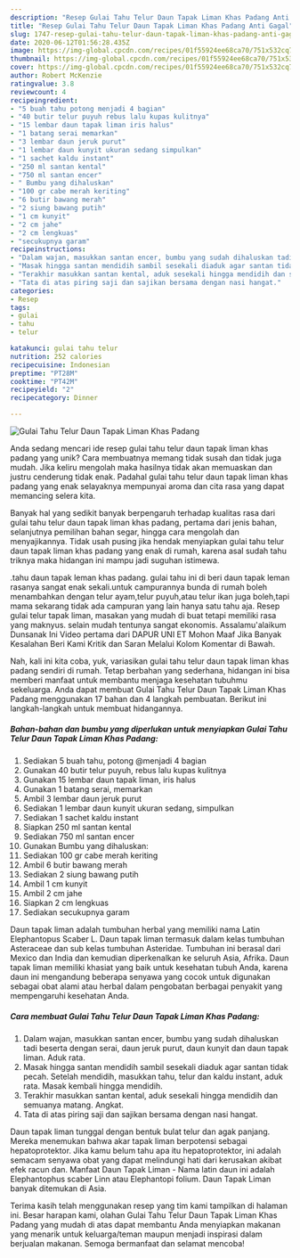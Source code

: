```yaml
---
description: "Resep Gulai Tahu Telur Daun Tapak Liman Khas Padang Anti Gagal"
title: "Resep Gulai Tahu Telur Daun Tapak Liman Khas Padang Anti Gagal"
slug: 1747-resep-gulai-tahu-telur-daun-tapak-liman-khas-padang-anti-gagal
date: 2020-06-12T01:56:28.435Z
image: https://img-global.cpcdn.com/recipes/01f55924ee68ca70/751x532cq70/gulai-tahu-telur-daun-tapak-liman-khas-padang-foto-resep-utama.jpg
thumbnail: https://img-global.cpcdn.com/recipes/01f55924ee68ca70/751x532cq70/gulai-tahu-telur-daun-tapak-liman-khas-padang-foto-resep-utama.jpg
cover: https://img-global.cpcdn.com/recipes/01f55924ee68ca70/751x532cq70/gulai-tahu-telur-daun-tapak-liman-khas-padang-foto-resep-utama.jpg
author: Robert McKenzie
ratingvalue: 3.8
reviewcount: 4
recipeingredient:
- "5 buah tahu potong menjadi 4 bagian"
- "40 butir telur puyuh rebus lalu kupas kulitnya"
- "15 lembar daun tapak liman iris halus"
- "1 batang serai memarkan"
- "3 lembar daun jeruk purut"
- "1 lembar daun kunyit ukuran sedang simpulkan"
- "1 sachet kaldu instant"
- "250 ml santan kental"
- "750 ml santan encer"
- " Bumbu yang dihaluskan"
- "100 gr cabe merah keriting"
- "6 butir bawang merah"
- "2 siung bawang putih"
- "1 cm kunyit"
- "2 cm jahe"
- "2 cm lengkuas"
- "secukupnya garam"
recipeinstructions:
- "Dalam wajan, masukkan santan encer, bumbu yang sudah dihaluskan tadi beserta dengan serai, daun jeruk purut, daun kunyit dan daun tapak liman. Aduk rata."
- "Masak hingga santan mendidih sambil sesekali diaduk agar santan tidak pecah. Setelah mendidih, masukkan tahu, telur dan kaldu instant, aduk rata. Masak kembali hingga mendidih."
- "Terakhir masukkan santan kental, aduk sesekali hingga mendidih dan semuanya matang. Angkat."
- "Tata di atas piring saji dan sajikan bersama dengan nasi hangat."
categories:
- Resep
tags:
- gulai
- tahu
- telur

katakunci: gulai tahu telur 
nutrition: 252 calories
recipecuisine: Indonesian
preptime: "PT28M"
cooktime: "PT42M"
recipeyield: "2"
recipecategory: Dinner

---
```



![Gulai Tahu Telur Daun Tapak Liman Khas Padang](https://img-global.cpcdn.com/recipes/01f55924ee68ca70/751x532cq70/gulai-tahu-telur-daun-tapak-liman-khas-padang-foto-resep-utama.jpg)

Anda sedang mencari ide resep gulai tahu telur daun tapak liman khas padang yang unik? Cara membuatnya memang tidak susah dan tidak juga mudah. Jika keliru mengolah maka hasilnya tidak akan memuaskan dan justru cenderung tidak enak. Padahal gulai tahu telur daun tapak liman khas padang yang enak selayaknya mempunyai aroma dan cita rasa yang dapat memancing selera kita.

Banyak hal yang sedikit banyak berpengaruh terhadap kualitas rasa dari gulai tahu telur daun tapak liman khas padang, pertama dari jenis bahan, selanjutnya pemilihan bahan segar, hingga cara mengolah dan menyajikannya. Tidak usah pusing jika hendak menyiapkan gulai tahu telur daun tapak liman khas padang yang enak di rumah, karena asal sudah tahu triknya maka hidangan ini mampu jadi suguhan istimewa.

.tahu daun tapak leman khas padang. gulai tahu ini di beri daun tapak leman rasanya sangat enak sekali.untuk campurannya bunda di rumah boleh menambahkan dengan telur ayam,telur puyuh,atau telur ikan juga boleh,tapi mama sekarang tidak ada campuran yang lain hanya satu tahu aja. Resep gulai telur tapak liman, masakan yang mudah di buat tetapi memiliki rasa yang maknyus. selain mudah tentunya sangat ekonomis. Assalamu&#39;alaikum Dunsanak Ini Video pertama dari DAPUR UNI ET Mohon Maaf Jika Banyak Kesalahan Beri Kami Kritik dan Saran Melalui Kolom Komentar di Bawah.


Nah, kali ini kita coba, yuk, variasikan gulai tahu telur daun tapak liman khas padang sendiri di rumah. Tetap berbahan yang sederhana, hidangan ini bisa memberi manfaat untuk membantu menjaga kesehatan tubuhmu sekeluarga. Anda dapat membuat Gulai Tahu Telur Daun Tapak Liman Khas Padang menggunakan 17 bahan dan 4 langkah pembuatan. Berikut ini langkah-langkah untuk membuat hidangannya.

<!--inarticleads1-->

##### Bahan-bahan dan bumbu yang diperlukan untuk menyiapkan Gulai Tahu Telur Daun Tapak Liman Khas Padang:

1. Sediakan 5 buah tahu, potong @menjadi 4 bagian
1. Gunakan 40 butir telur puyuh, rebus lalu kupas kulitnya
1. Gunakan 15 lembar daun tapak liman, iris halus
1. Gunakan 1 batang serai, memarkan
1. Ambil 3 lembar daun jeruk purut
1. Sediakan 1 lembar daun kunyit ukuran sedang, simpulkan
1. Sediakan 1 sachet kaldu instant
1. Siapkan 250 ml santan kental
1. Sediakan 750 ml santan encer
1. Gunakan  Bumbu yang dihaluskan:
1. Sediakan 100 gr cabe merah keriting
1. Ambil 6 butir bawang merah
1. Sediakan 2 siung bawang putih
1. Ambil 1 cm kunyit
1. Ambil 2 cm jahe
1. Siapkan 2 cm lengkuas
1. Sediakan secukupnya garam


Daun tapak liman adalah tumbuhan herbal yang memiliki nama Latin Elephantopus Scaber L. Daun tapak liman termasuk dalam kelas tumbuhan Asteraceae dan sub kelas tumbuhan Asteridae. Tumbuhan ini berasal dari Mexico dan India dan kemudian diperkenalkan ke seluruh Asia, Afrika. Daun tapak liman memiliki khasiat yang baik untuk kesehatan tubuh Anda, karena daun ini mengandung beberapa senyawa yang cocok untuk digunakan sebagai obat alami atau herbal dalam pengobatan berbagai penyakit yang mempengaruhi kesehatan Anda. 

<!--inarticleads2-->

##### Cara membuat Gulai Tahu Telur Daun Tapak Liman Khas Padang:

1. Dalam wajan, masukkan santan encer, bumbu yang sudah dihaluskan tadi beserta dengan serai, daun jeruk purut, daun kunyit dan daun tapak liman. Aduk rata.
1. Masak hingga santan mendidih sambil sesekali diaduk agar santan tidak pecah. Setelah mendidih, masukkan tahu, telur dan kaldu instant, aduk rata. Masak kembali hingga mendidih.
1. Terakhir masukkan santan kental, aduk sesekali hingga mendidih dan semuanya matang. Angkat.
1. Tata di atas piring saji dan sajikan bersama dengan nasi hangat.


Daun tapak liman tunggal dengan bentuk bulat telur dan agak panjang. Mereka menemukan bahwa akar tapak liman berpotensi sebagai hepatoprotektor. Jika kamu belum tahu apa itu hepatoprotektor, ini adalah semacam senyawa obat yang dapat melindungi hati dari kerusakan akibat efek racun dan. Manfaat Daun Tapak Liman - Nama latin daun ini adalah Elephantophus scaber Linn atau Elephantopi folium. Daun Tapak Liman banyak ditemukan di Asia. 

Terima kasih telah menggunakan resep yang tim kami tampilkan di halaman ini. Besar harapan kami, olahan Gulai Tahu Telur Daun Tapak Liman Khas Padang yang mudah di atas dapat membantu Anda menyiapkan makanan yang menarik untuk keluarga/teman maupun menjadi inspirasi dalam berjualan makanan. Semoga bermanfaat dan selamat mencoba!
